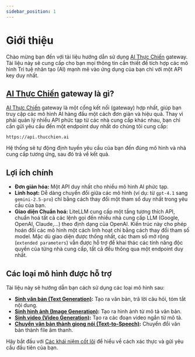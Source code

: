 ```yaml
---
sidebar_position: 1
---
```


# Giới thiệu

Chào mừng bạn đến với tài liệu hướng dẫn sử dụng [AI Thực Chiến](https://thucchien.ai) gateway. Tài liệu này sẽ cung cấp cho bạn mọi thông tin cần thiết để tích hợp các mô hình Trí tuệ nhân tạo (AI) mạnh mẽ vào ứng dụng của bạn chỉ với một API key duy nhất.

## [AI Thực Chiến](https://thucchien.ai) gateway là gì?

[AI Thực Chiến](https://thucchien.ai) gateway là một cổng kết nối (gateway) hợp nhất, giúp bạn truy cập các mô hình AI hàng đầu một cách đơn giản và hiệu quả. Thay vì phải quản lý nhiều API phức tạp từ các nhà cung cấp khác nhau, bạn chỉ cần gửi yêu cầu đến một endpoint duy nhất do chúng tôi cung cấp:

`https://api.thucchien.ai`

Hệ thống sẽ tự động định tuyến yêu cầu của bạn đến đúng mô hình và nhà cung cấp tương ứng, sau đó trả về kết quả.

## Lợi ích chính

- **Đơn giản hóa:** Một API duy nhất cho nhiều mô hình AI phức tạp.
- **Linh hoạt:** Dễ dàng chuyển đổi giữa các mô hình (ví dụ: từ `gpt-4.1` sang `gemini-2.5-pro`) chỉ bằng cách thay đổi một tham số duy nhất trong yêu cầu của bạn.
- **Giao diện Chuẩn hoá:** LiteLLM cung cấp một tầng tương thích API, chuẩn hoá tất cả các lệnh gọi đến nhiều nhà cung cấp LLM (Google, OpenAI, Claude,...) theo định dạng của OpenAI. Kiến trúc này cho phép hoán đổi các mô hình một cách linh hoạt chỉ bằng cách thay đổi tham số model. Mặc dù giao diện được thống nhất, các tham số mở rộng (`extended parameters`) vẫn được hỗ trợ để khai thác các tính năng độc quyền của từng nhà cung cấp, tất cả đều thông qua một endpoint duy nhất.

## Các loại mô hình được hỗ trợ

Tài liệu này sẽ hướng dẫn bạn cách sử dụng các loại mô hình sau:

- **[Sinh văn bản (Text Generation)](./text-generation.mdx):** Tạo ra văn bản, trả lời câu hỏi, tóm tắt nội dung.
- **[Sinh hình ảnh (Image Generation)](./image-generation.mdx):** Tạo ra hình ảnh từ mô tả văn bản.
- **[Sinh video (Video Generation)](./video-generation-veo3.mdx):** Tạo ra các đoạn video ngắn từ mô tả.
- **[Chuyển văn bản thành giọng nói (Text-to-Speech)](./text-to-speech.mdx):** Chuyển đổi văn bản thành file âm thanh.

Hãy bắt đầu với [Các khái niệm cốt lõi](./core-concepts.mdx) để hiểu về cách xác thực và gửi yêu cầu đầu tiên của bạn.
